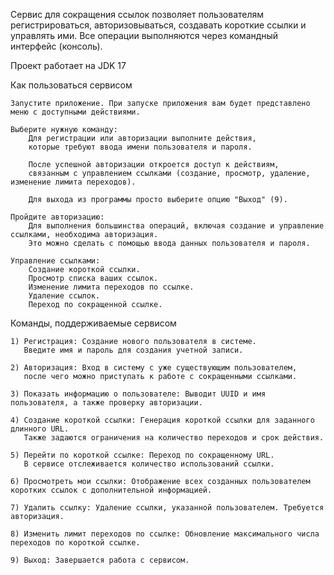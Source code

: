 Сервис для сокращения ссылок позволяет пользователям регистрироваться, авторизовываться, создавать короткие ссылки и управлять ими. 
Все операции выполняются через командный интерфейс (консоль).

Проект работает на JDK 17

Как пользоваться сервисом

    Запустите приложение. При запуске приложения вам будет представлено меню с доступными действиями.

    Выберите нужную команду:
        Для регистрации или авторизации выполните действия, 
        которые требуют ввода имени пользователя и пароля.
        
        После успешной авторизации откроется доступ к действиям, 
        связанным с управлением ссылками (создание, просмотр, удаление, изменение лимита переходов).
        
        Для выхода из программы просто выберите опцию "Выход" (9).

    Пройдите авторизацию:
        Для выполнения большинства операций, включая создание и управление ссылками, необходима авторизация. 
        Это можно сделать с помощью ввода данных пользователя и пароля.

    Управление ссылками:
        Создание короткой ссылки.
        Просмотр списка ваших ссылок.
        Изменение лимита переходов по ссылке.
        Удаление ссылок.
        Переход по сокращенной ссылке.

Команды, поддерживаемые сервисом

    1) Регистрация: Создание нового пользователя в системе. 
       Введите имя и пароль для создания учетной записи.
       
    2) Авторизация: Вход в систему с уже существующим пользователем, 
       после чего можно приступать к работе с сокращенными ссылками.
    
    3) Показать информацию о пользователе: Выводит UUID и имя пользователя, а также проверку авторизации.
    
    4) Создание короткой ссылки: Генерация короткой ссылки для заданного длинного URL.
       Также задаются ограничения на количество переходов и срок действия.
    
    5) Перейти по короткой ссылке: Переход по сокращенному URL. 
       В сервисе отслеживается количество использований ссылки.
    
    6) Просмотреть мои ссылки: Отображение всех созданных пользователем коротких ссылок с дополнительной информацией.
    
    7) Удалить ссылку: Удаление ссылки, указанной пользователем. Требуется авторизация.
    
    8) Изменить лимит переходов по ссылке: Обновление максимального числа переходов по короткой ссылке.
    
    9) Выход: Завершается работа с сервисом.
